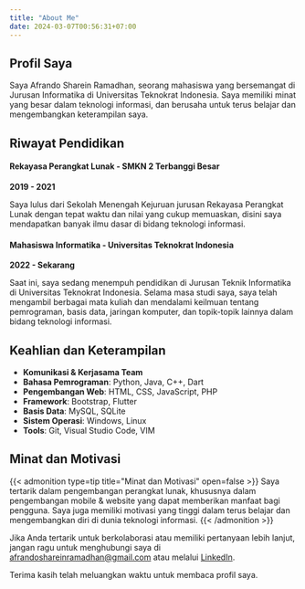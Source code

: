 ```yaml
---
title: "About Me"
date: 2024-03-07T00:56:31+07:00
---
```


## Profil Saya

Saya Afrando Sharein Ramadhan, seorang mahasiswa yang bersemangat di Jurusan Informatika di Universitas Teknokrat Indonesia. Saya memiliki minat yang besar dalam teknologi informasi, dan berusaha untuk terus belajar dan mengembangkan keterampilan saya.

## Riwayat Pendidikan
#### Rekayasa Perangkat Lunak - SMKN 2 Terbanggi Besar
**2019 - 2021**

Saya lulus dari Sekolah Menengah Kejuruan jurusan Rekayasa Perangkat Lunak dengan tepat waktu dan nilai yang cukup memuaskan, disini saya mendapatkan banyak ilmu dasar di bidang teknologi informasi.

#### Mahasiswa Informatika - Universitas Teknokrat Indonesia
**2022 - Sekarang**

Saat ini, saya sedang menempuh pendidikan di Jurusan Teknik Informatika di Universitas Teknokrat Indonesia. Selama masa studi saya, saya telah mengambil berbagai mata kuliah dan mendalami keilmuan tentang pemrograman, basis data, jaringan komputer, dan topik-topik lainnya dalam bidang teknologi informasi.


## Keahlian dan Keterampilan
- **Komunikasi & Kerjasama Team**
- **Bahasa Pemrograman**: Python, Java, C++, Dart
- **Pengembangan Web**: HTML, CSS, JavaScript, PHP
- **Framework**: Bootstrap, Flutter
- **Basis Data**: MySQL, SQLite
- **Sistem Operasi**: Windows, Linux
- **Tools**: Git, Visual Studio Code, VIM


## Minat dan Motivasi
{{< admonition type=tip title="Minat dan Motivasi" open=false >}}
Saya tertarik dalam pengembangan perangkat lunak, khususnya dalam pengembangan mobile & website yang dapat memberikan manfaat bagi pengguna. Saya juga memiliki motivasi yang tinggi dalam terus belajar dan mengembangkan diri di dunia teknologi informasi.
{{< /admonition >}}

Jika Anda tertarik untuk berkolaborasi atau memiliki pertanyaan lebih lanjut, jangan ragu untuk menghubungi saya di [afrandoshareinramadhan@gmail.com](afrandoshareinramadhan@gmail.com) atau melalui [LinkedIn](https://www.linkedin.com/in/afrandormd).

Terima kasih telah meluangkan waktu untuk membaca profil saya.


